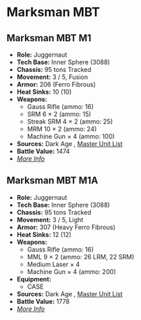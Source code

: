 # Marksman MBT 

## Marksman MBT M1 

- **Role:** Juggernaut 
- **Tech Base:** Inner Sphere (3088) 
- **Chassis:** 95 tons Tracked 
- **Movement:** 3 / 5, Fusion 
- **Armor:** 206 (Ferro Fibrous) 
- **Heat Sinks:** 10 (10) 
- **Weapons:** 
  - Gauss Rifle (ammo: 16) 
  - SRM 6 × 2 (ammo: 15) 
  - Streak SRM 4 × 2 (ammo: 25) 
  - MRM 10 × 2 (ammo: 24) 
  - Machine Gun × 4 (ammo: 100) 
- **Sources:** Dark Age , [Master Unit List](http://masterunitlist.info/Unit/Details/2078/marksman-mbt-m1) 
- **Battle Value:** 1474 
- [*More Info*](marksman_mbt/marksman_mbt_m1.md) 

## Marksman MBT M1A 

- **Role:** Juggernaut 
- **Tech Base:** Inner Sphere (3088) 
- **Chassis:** 95 tons Tracked 
- **Movement:** 3 / 5, Light 
- **Armor:** 307 (Heavy Ferro Fibrous) 
- **Heat Sinks:** 12 (12) 
- **Weapons:** 
  - Gauss Rifle (ammo: 16) 
  - MML 9 × 2 (ammo: 26 LRM, 22 SRM) 
  - Medium Laser × 4 
  - Machine Gun × 4 (ammo: 200) 
- **Equipment:** 
  - CASE 
- **Sources:** Dark Age , [Master Unit List](http://masterunitlist.info/Unit/Details/2079/marksman-mbt-m1a) 
- **Battle Value:** 1778 
- [*More Info*](marksman_mbt/marksman_mbt_m1a.md) 

